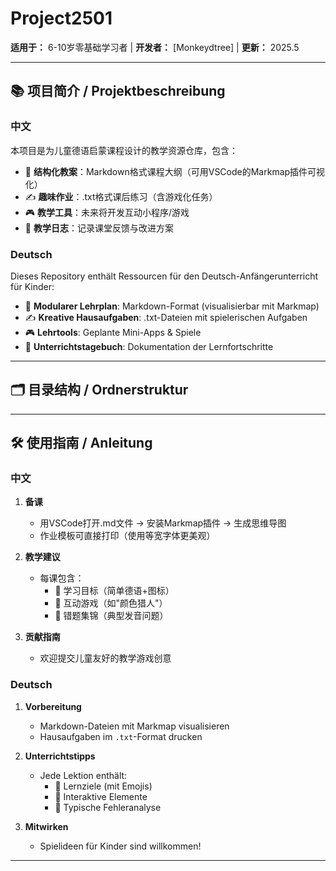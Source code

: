 # Project2501

**适用于：** 6-10岁零基础学习者 | **开发者：** [Monkeydtree] | **更新：** 2025.5

---

## 📚 项目简介 / Projektbeschreibung

### 中文  
本项目是为儿童德语启蒙课程设计的教学资源仓库，包含：
- 📖 **结构化教案**：Markdown格式课程大纲（可用VSCode的Markmap插件可视化）
- ✍️ **趣味作业**：.txt格式课后练习（含游戏化任务）
- 🎮 **教学工具**：未来将开发互动小程序/游戏
- 📅 **教学日志**：记录课堂反馈与改进方案

### Deutsch  
Dieses Repository enthält Ressourcen für den Deutsch-Anfängerunterricht für Kinder:
- 📖 **Modularer Lehrplan**: Markdown-Format (visualisierbar mit Markmap)
- ✍️ **Kreative Hausaufgaben**: .txt-Dateien mit spielerischen Aufgaben
- 🎮 **Lehrtools**: Geplante Mini-Apps & Spiele
- 📅 **Unterrichtstagebuch**: Dokumentation der Lernfortschritte

---

## 🗂 目录结构 / Ordnerstruktur



---

## 🛠 使用指南 / Anleitung

### 中文  
1. **备课**  
   - 用VSCode打开.md文件 → 安装Markmap插件 → 生成思维导图  
   - 作业模板可直接打印（使用等宽字体更美观）

2. **教学建议**  
   - 每课包含：  
     - 🎯 学习目标（简单德语+图标）  
     - 🎲 互动游戏（如"颜色猎人"）  
     - 📝 错题集锦（典型发音问题）

3. **贡献指南**  
   - 欢迎提交儿童友好的教学游戏创意

### Deutsch  
1. **Vorbereitung**  
   - Markdown-Dateien mit Markmap visualisieren  
   - Hausaufgaben im `.txt`-Format drucken

2. **Unterrichtstipps**  
   - Jede Lektion enthält:  
     - 🎯 Lernziele (mit Emojis)  
     - 🎲 Interaktive Elemente  
     - 📝 Typische Fehleranalyse

3. **Mitwirken**  
   - Spielideen für Kinder sind willkommen!

---

